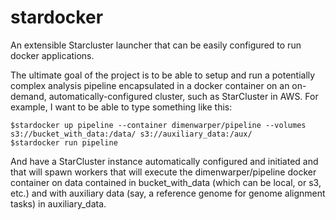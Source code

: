 stardocker
==========

An extensible Starcluster launcher that can be easily configured to run docker applications.

The ultimate goal of the project is to be able to setup and run a potentially complex analysis pipeline
encapsulated in a docker container on an on-demand, automatically-configured cluster, such as StarCluster
in AWS. For example, I want to be able to type something like this:

```
$stardocker up pipeline --container dimenwarper/pipeline --volumes s3://bucket_with_data:/data/ s3://auxiliary_data:/aux/
$stardocker run pipeline
```

And have a StarCluster instance automatically configured and initiated and that will spawn workers that will execute 
the dimenwarper/pipeline docker container on data contained in bucket\_with\_data (which can be local, or s3, etc.)
and with auxiliary data (say, a reference genome for genome alignment tasks) in auxiliary_data.
